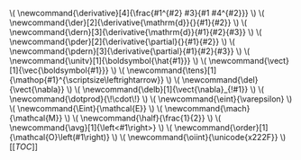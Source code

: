 \\\( \newcommand{\derivative}[4]{\frac{#1^{#2} #3}{#1 #4^{#2}}} \\\)
\\\( \newcommand{\der}[2]{\derivative{\mathrm{d}}{}{#1}{#2}} \\\)
\\\( \newcommand{\dern}[3]{\derivative{\mathrm{d}}{#1}{#2}{#3}} \\\)
\\\( \newcommand{\pder}[2]{\derivative{\partial}{}{#1}{#2}} \\\)
\\\( \newcommand{\pdern}[3]{\derivative{\partial}{#1}{#2}{#3}} \\\)
\\\( \newcommand{\unitv}[1]{\boldsymbol{\hat{#1}}} \\\)
\\\( \newcommand{\vect}[1]{\vec{\boldsymbol{#1}}} \\\)
\\\( \newcommand{\tens}[1]{\mathop{#1}^{\scriptsize\leftrightarrow}} \\\)
\\\( \newcommand{\del}{\vect{\nabla}} \\\)
\\\( \newcommand{\delb}[1]{\vect{\nabla}_{\!#1}} \\\)
\\\( \newcommand{\dotprod}{\\!\cdot\\!} \\\)
\\\( \newcommand{\eint}{\varepsilon} \\\)
\\\( \newcommand{\Eint}{\mathcal{E}} \\\)
\\\( \newcommand{\mach}{\mathcal{M}} \\\)
\\\( \newcommand{\half}{\frac{1}{2}} \\\)
\\\( \newcommand{\avg}[1]{\left<#1\right>} \\\)
\\\( \newcommand{\order}[1]{\mathcal{O}\left(#1\right)} \\\)
\\\( \newcommand{\oiint}{\unicode{x222F}} \\\)
[[_TOC_]]
